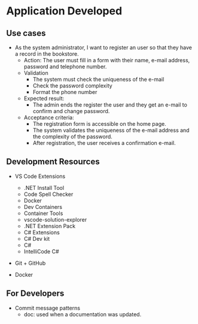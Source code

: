 # Application Developed
## Use cases
* As the system administrator, I want to register an user so that they have a record in the bookstore.
  * Action: The user must fill in a form with their name, e-mail address, password and telephone number.
  * Validation
    * The system must check the uniqueness of the e-mail
    * Check the password complexity
    * Format the phone number
  * Expected result: 
    * The admin ends the register the user and they get an e-mail to confirm and change password.
  * Acceptance criteria:
    * The registration form is accessible on the home page.
    * The system validates the uniqueness of the e-mail address and the complexity of the password.
    * After registration, the user receives a confirmation e-mail.

## Development Resources
* VS Code Extensions
  * .NET Install Tool
  * Code Spell Checker
  * Docker
  * Dev Containers
  * Container Tools
  * vscode-solution-explorer
  * .NET Extension Pack
  * C# Extensions
  * C# Dev kit
  * C#
  * IntelliCode C#
  
* Git + GitHub
* Docker
## For Developers
* Commit message patterns
  * doc: used when a documentation was updated.